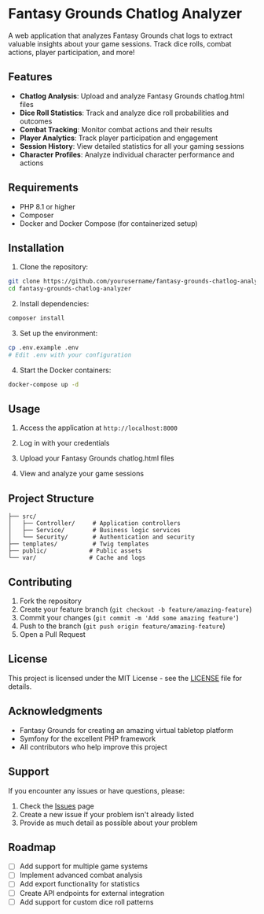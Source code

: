 # Fantasy Grounds Chatlog Analyzer

A web application that analyzes Fantasy Grounds chat logs to extract valuable insights about your game sessions. Track dice rolls, combat actions, player participation, and more!

## Features

- **Chatlog Analysis**: Upload and analyze Fantasy Grounds chatlog.html files
- **Dice Roll Statistics**: Track and analyze dice roll probabilities and outcomes
- **Combat Tracking**: Monitor combat actions and their results
- **Player Analytics**: Track player participation and engagement
- **Session History**: View detailed statistics for all your gaming sessions
- **Character Profiles**: Analyze individual character performance and actions

## Requirements

- PHP 8.1 or higher
- Composer
- Docker and Docker Compose (for containerized setup)

## Installation

1. Clone the repository:
```bash
git clone https://github.com/yourusername/fantasy-grounds-chatlog-analyzer.git
cd fantasy-grounds-chatlog-analyzer
```

2. Install dependencies:
```bash
composer install
```

3. Set up the environment:
```bash
cp .env.example .env
# Edit .env with your configuration
```

4. Start the Docker containers:
```bash
docker-compose up -d
```

## Usage

1. Access the application at `http://localhost:8000`

2. Log in with your credentials

3. Upload your Fantasy Grounds chatlog.html files

4. View and analyze your game sessions

## Project Structure

```
├── src/
│   ├── Controller/     # Application controllers
│   ├── Service/        # Business logic services
│   └── Security/       # Authentication and security
├── templates/          # Twig templates
├── public/            # Public assets
└── var/               # Cache and logs
```

## Contributing

1. Fork the repository
2. Create your feature branch (`git checkout -b feature/amazing-feature`)
3. Commit your changes (`git commit -m 'Add some amazing feature'`)
4. Push to the branch (`git push origin feature/amazing-feature`)
5. Open a Pull Request

## License

This project is licensed under the MIT License - see the [LICENSE](LICENSE) file for details.

## Acknowledgments

- Fantasy Grounds for creating an amazing virtual tabletop platform
- Symfony for the excellent PHP framework
- All contributors who help improve this project

## Support

If you encounter any issues or have questions, please:
1. Check the [Issues](https://github.com/yourusername/fantasy-grounds-chatlog-analyzer/issues) page
2. Create a new issue if your problem isn't already listed
3. Provide as much detail as possible about your problem

## Roadmap

- [ ] Add support for multiple game systems
- [ ] Implement advanced combat analysis
- [ ] Add export functionality for statistics
- [ ] Create API endpoints for external integration
- [ ] Add support for custom dice roll patterns 